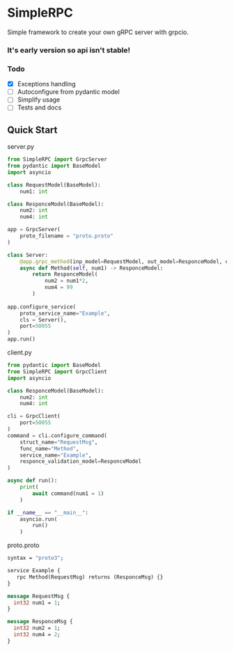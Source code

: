 # SimpleRPC

Simple framework to create your own gRPC server with grpcio.
### It's early version so api isn't stable!

### Todo

- [x] Exceptions handling
- [ ] Autoconfigure from pydantic model
- [ ] Simplify usage
- [ ] Tests and docs

## Quick Start

server.py
```python
from SimpleRPC import GrpcServer
from pydantic import BaseModel
import asyncio

class RequestModel(BaseModel):
    num1: int

class ResponceModel(BaseModel):
    num2: int
    num4: int

app = GrpcServer(
    proto_filename = "proto.proto"
)

class Server: 
    @app.grpc_method(inp_model=RequestModel, out_model=ResponceModel, out_proto_name="ResponceMsg")
    async def Method(self, num1) -> ResponceModel:
        return ResponceModel(
            num2 = num1*2,
            num4 = 99
        )
    
app.configure_service(
    proto_service_name="Example",
    cls = Server(),
    port=50055
)
app.run()
```

client.py
```python
from pydantic import BaseModel
from SimpleRPC import GrpcClient
import asyncio

class ResponceModel(BaseModel):
    num2: int
    num4: int

cli = GrpcClient(
    port=50055
)
command = cli.configure_command(
    struct_name="RequestMsg",
    func_name="Method",
    service_name="Example",
    responce_validation_model=ResponceModel
)

async def run():
    print(
        await command(num1 = 1)
    )

if __name__ == "__main__":
    asyncio.run(
        run()
    )
```

proto.proto
```protobuf
syntax = "proto3";

service Example {
   rpc Method(RequestMsg) returns (ResponceMsg) {}
}

message RequestMsg {
  int32 num1 = 1;
}

message ResponceMsg {
  int32 num2 = 1;
  int32 num4 = 2;
}
```
